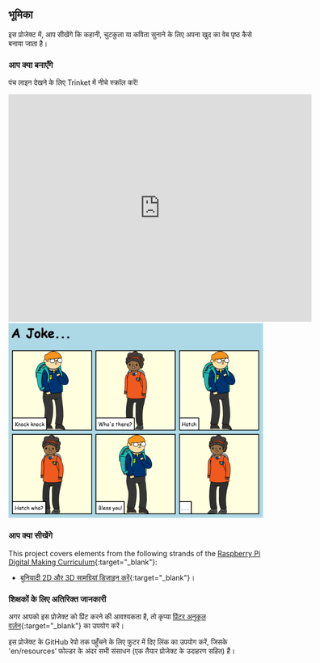 ## भूमिका

इस प्रोजेक्ट में, आप सीखेंगे कि कहानी, चुटकुला या कविता सुनाने के लिए अपना खुद का वेब पृष्ठ कैसे बनाया जाता है।

### आप क्या बनाएँगे

पंच लाइन देखने के लिए Trinket में नीचे स्क्रॉल करें!

<div class="trinket">
  <iframe src="https://trinket.io/embed/html/c8afdef912?outputOnly=true&start=result" width="600" height="450" frameborder="0" marginwidth="0" marginheight="0" allowfullscreen>
  </iframe>
  <img src="images/story-final.png">
</div>

### आप क्या सीखेंगे

This project covers elements from the following strands of the [Raspberry Pi Digital Making Curriculum](https://rpf.io/curriculum){:target="_blank"}:

+ [बुनियादी 2D और 3D सामग्रियां डिजाइन करें](https://www.raspberrypi.org/curriculum/design/creator){:target="_blank"}।

### शिक्षकों के लिए अतिरिक्त जानकारी

अगर आपको इस प्रोजेक्ट को प्रिंट करने की आवश्यकता है, तो कृप्या [प्रिंटर अनुकूल वर्ज़न](https://projects.raspberrypi.org/en/projects/tell-a-story/print){:target="_blank"} का उपयोग करें।

इस प्रोजेक्ट के GitHub रेपो तक पहुंँचने के लिए फुटर में दिए लिंक का उपयोग करें, जिसके 'en/resources’ फोल्डर के अंदर सभी संसाधन (एक तैयार प्रोजेक्ट के उदाहरण सहित) हैं।